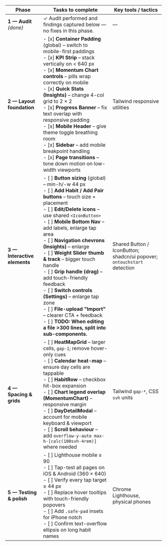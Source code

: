 | Phase | Tasks to complete | Key tools / tactics |
|-------|------------------|---------------------|
| **1 — Audit** *(done)* | ✓ Audit performed and findings captured below ― no fixes in this phase. | — |
| **2 — Layout foundation** | - [x] **Container Padding** (global) – switch to mobile-first paddings<br>- [x] **KPI Strip** – stack vertically on < 640 px<br>- [x] **Momentum Chart controls** – pills wrap correctly on mobile<br>- [x] **Quick Stats (Insights)** – change 4-col grid to 2 × 2<br>- [x] **Progress Banner** – fix text overlap with responsive padding<br>- [x] **Mobile Header** – give theme toggle breathing room<br>- [x] **Sidebar** – add mobile breakpoint handling<br>- [x] **Page transitions** – tone down motion on low-width viewports | Tailwind responsive utilities |
| **3 — Interactive elements** | - [ ] **Button sizing** (global) – min-h/-w 44 px<br>- [ ] **Add Habit / Add Pair buttons** – touch size + placement<br>- [ ] **Edit/Delete icons** – use shared `<IconButton>`<br>- [ ] **Mobile Bottom Nav** – add labels, enlarge tap area<br>- [ ] **Navigation chevrons (Insights)** – enlarge<br>- [ ] **Weight Slider thumb & track** – bigger touch handle<br>- [ ] **Grip handle (drag)** – add touch-friendly feedback<br>- [ ] **Switch controls (Settings)** – enlarge tap zone<br>- [ ] **File-upload "Import"** – clearer CTA + feedback<br>- [ ] **TODO: When editing a file >300 lines, split into sub-components.** | Shared Button / IconButton; shadcn/ui popover; `ontouchstart` detection |
| **4 — Spacing & grids** | - [ ] **HeatMapGrid** – larger cells, `gap-1`; remove hover-only cues<br>- [ ] **Calendar heat-map** – ensure day cells are tappable<br>- [ ] **HabitRow** – checkbox hit-box expansion<br>- [ ] **Chart legend overlap (MomentumChart)** – responsive margin<br>- [ ] **DayDetailModal** – account for mobile keyboard & viewport<br>- [ ] **Scroll behaviour** – add `overflow-y-auto max-h-[calc(100svh-4rem)]` where needed | Tailwind `gap-*`, CSS `svh` units |
| **5 — Testing & polish** | - [ ] Lighthouse mobile ≥ 90<br>- [ ] Tap-test all pages on iOS & Android (360 × 640)<br>- [ ] Verify every tap target ≥ 44 px<br>- [ ] Replace hover tooltips with touch-friendly popovers<br>- [ ] Add `.safe-pad` insets for iPhone notch<br>- [ ] Confirm text-overflow ellipsis on long habit names | Chrome Lighthouse, physical phones |